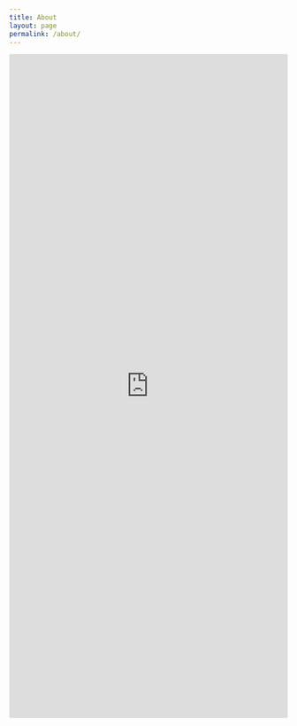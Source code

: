 ```yaml
---
title: About
layout: page
permalink: /about/
---
```


<iframe src="https://us1.list-manage.com/contact-form?u=25fe5fa5ee4114cf347fd278c&form_id=63f47b244a2c2cc94d82f2fd8f6a0f28" title="W3Schools Free Online Web Tutorials" width="100%" height="1200" style="border:none;">
</iframe>
